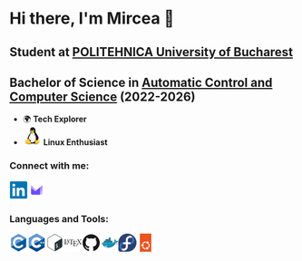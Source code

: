 # Hi there, I'm Mircea 👋 


## Student at [POLITEHNICA University of Bucharest](https://upb.ro/en/)
## Bachelor of Science in [Automatic Control and Computer Science](https://upb.ro/en/faculties/the-faculty-of-automatic-control-and-computer-science/) (2022-2026)

- 🌍 **Tech Explorer**
- <img src="./images/linux.svg" alt="Tux" width="32" height="32"/> **Linux Enthusiast** 


### Connect with me:
<a target="_blank" href="https://www.linkedin.com/in/mircea-cristian-calavri-57375329b/">
  <img align="left" width="32px" src="images/linkedin.svg"/>
</a>
<a target="_blank" href="mailto:mirceacalavri@protonmail.com">
  <img align="left" width="32px" src="images/protonmail.svg"/>
</a>

<br />
<br />

### Languages and Tools:
<img align="left" width="32px" src="images/c.svg"/>
<img align="left" width="32px" src="images/cpp.svg"/>
<img align="left" width="32px" src="images/bash.svg"/>
<img align="left" width="32px" src="images/latex.svg"/>
<img align="left" width="32px" src="images/github.svg"/>
<img align="left" width="32px" src="images/docker.svg"/>
<img align="left" width="32px" src="images/fedora.svg"/>
<img align="left" width="32px" src="images/ubuntu.svg"/>


<br />
<br />
<br />
<br />
<br />
